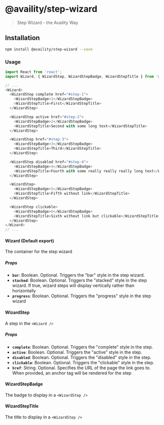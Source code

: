 # @availity/step-wizard

> Step Wizard - the Availity Way

## Installation

```bash
npm install @availity/step-wizard --save
```

### Usage

```javascript
import React from 'react';
import Wizard, { WizardStep, WizardStepBadge, WizardStepTitle } from '@availity/step-wizard';

// ...
<Wizard>
  <WizardStep complete href="#step-1">
    <WizardStepBadge>1</WizardStepBadge>
    <WizardStepTitle>First</WizardStepTitle>
  </WizardStep>

  <WizardStep active href="#step-2">
    <WizardStepBadge>2</WizardStepBadge>
    <WizardStepTitle>Second with some long text</WizardStepTitle>
  </WizardStep>

  <WizardStep href="#step-3">
    <WizardStepBadge>3</WizardStepBadge>
    <WizardStepTitle>Third</WizardStepTitle>
  </WizardStep>

  <WizardStep disabled href="#step-4">
    <WizardStepBadge>4</WizardStepBadge>
    <WizardStepTitle>Fourth with some really really really long text</WizardStepTitle>
  </WizardStep>

  <WizardStep>
    <WizardStepBadge>5</WizardStepBadge>
    <WizardStepTitle>Fifth without link</WizardStepTitle>
  </WizardStep>

  <WizardStep clickable>
    <WizardStepBadge>6</WizardStepBadge>
    <WizardStepTitle>Sixth without link but clickable</WizardStepTitle>
  </WizardStep>
</Wizard>
// ...
```

#### Wizard (Default export)
The container for the step wizard

##### Props
- **`bar`**: Boolean. Optional. Triggers the "bar" style in the step wizard.
- **`stacked`**: Boolean. Optional. Triggers the "stacked" style in the step wizard. If true, wizard steps will display vertically rather than horizontally
- **`progress`**: Boolean. Optional. Triggers the "progress" style in the step wizard

#### WizardStep
A step in the `<Wizard />`

##### Props
- **`complete`**: Boolean. Optional. Triggers the "complete" style in the step.
- **`active`**: Boolean. Optional. Triggers the "active" style in the step.
- **`disabled`**: Boolean. Optional. Triggers the "disabled" style in the step.
- **`clickable`**: Boolean. Optional. Triggers the "clickable" style in the step.
- **`href`**: String. Optional. Specifies the URL of the page the link goes to. When provided, an anchor tag will be rendered for the step

#### WizardStepBadge
The badge to display in a `<WizardStep />`

#### WizardStepTitle
The title to display in a `<WizardStep />`
